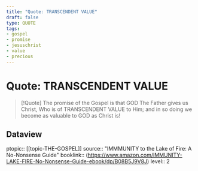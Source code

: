 ```yaml
---
title: "Quote: TRANSCENDENT VALUE"
draft: false
type: QUOTE
tags:
- gospel
- promise
- jesuschrist
- value
- precious
---
```


# Quote: TRANSCENDENT VALUE
> [!Quote]
> The promise of the Gospel is that GOD The Father gives us Christ, Who is of TRANSCENDENT VALUE to Him; and in so doing we become as valuable to GOD as Christ is!

## Dataview
ptopic:: [[topic-THE-GOSPEL]]
source:: "IMMMUNITY to the Lake of Fire: A No-Nonsense Guide"
booklink:: (https://www.amazon.com/IMMUNITY-LAKE-FIRE-No-Nonsense-Guide-ebook/dp/B08B5J9V8J)
level:: 2